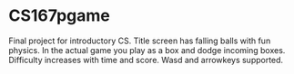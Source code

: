 # CS167pgame
Final project for introductory CS. Title screen has falling balls with fun physics. In the actual game you play as a box and dodge incoming boxes. Difficulty increases with time and score. Wasd and arrowkeys supported. 
